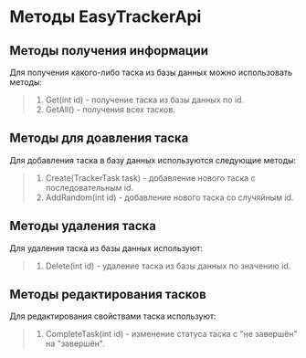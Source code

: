 # Методы EasyTrackerApi

## Методы получения информации
Для получения какого-либо таска из базы данных можно использовать методы:
> 1. Get(int id) - получение таска из базы данных по id.
> 2. GetAll() - получения всех тасков.

## Методы для доавления таска
Для добавления таска в базу данных используются следующие методы:
> 1. Create(TrackerTask task) - добавление нового таска с последовательным id.
> 2. AddRandom(int id) - добавление нового таска со случяйным id.

## Методы удаления таска
Для удаления таска из базы данных используют:
> 1. Delete(int id) - удаление таска из базы данных по значению id.

## Методы редактирования тасков
Для редактирования свойствами таска используют:
> 1. CompleteTask(int id) - изменение статуса таска с "не завершён" на "завершён".
